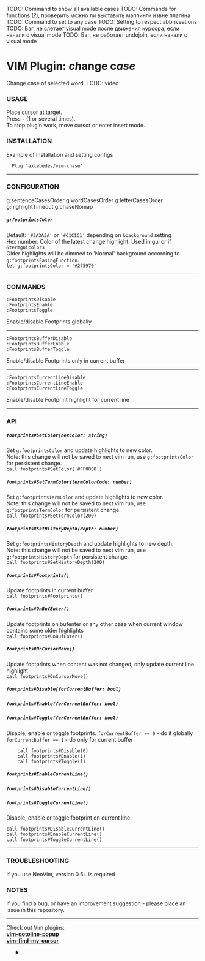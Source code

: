TODO: Command to show all available cases
TODO: Commands for functions (?), проверить можно ли выставить маппинги извне плагина
TODO: Command to set to any case
TODO: Setting to respect abbriveations
TODO: Баг, не слетает visual mode после движения курсора, если начали с visual mode
TODO: Баг, не работает undojoin, если начали с visual mode

# VIM Plugin: *ch*ange c*ase*
Change case of selected word.
TODO: video

### USAGE
Place cursor at target.  
Press `~` (1 or several times).  
To stop plugin work, move cursor or enter insert mode.

### INSTALLATION
Example of installation and setting configs
```
  Plug 'axlebedev/vim-chase'
```

---

### CONFIGURATION
g:sentenceCasesOrder
g:wordCasesOrder
g:letterCasesOrder
g:highlightTimeout
g:chaseNomap

##### `g:footprintsColor`
Default: `'#3A3A3A'` or `'#C1C1C1'` depending on `&background` setting  
Hex number. Color of the latest change highlight. Used in gui or if `&termguicolors`  
Older highlights will be dimmed to 'Normal' background according to `g:footprintsEasingFunction`.  
`let g:footprintsColor = '#275970'`

---

### COMMANDS

`:FootprintsDisable`  
`:FootprintsEnable`  
`:FootprintsToggle`  

  Enable/disable Footprints globally  

---

`:FootprintsBufferDisable`  
`:FootprintsBufferEnable`  
`:FootprintsBufferToggle`  

  Enable/disable Footprints only in current buffer

---

`:FootprintsCurrentLineDisable`  
`:FootprintsCurrentLineEnable`  
`:FootprintsCurrentLineToggle`  

  Enable/disable Footprint highlight for current line

---

### API

##### `footprints#SetColor(hexColor: string)`
Set `g:footprintsColor` and update highlights to new color.  
Note: this change will not be saved to next vim run, use `g:footprintsColor` for persistent change.  
`call footprints#SetColor('#FF0000')`  

##### `footprints#SetTermColor(termColorCode: number)`
Set `g:footprintsTermColor` and update highlights to new color.  
Note: this change will not be saved to next vim run, use `g:footprintsTermColor` for persistent change.  
`call footprints#SetTermColor(200)`  

##### `footprints#SetHistoryDepth(depth: number)`
Set `g:footprintsHistoryDepth` and update highlights to new depth.  
Note: this change will not be saved to next vim run, use `g:footprintsHistoryDepth` for persistent change.  
`call footprints#SetHistoryDepth(200)`  

##### `footprints#Footprints()`
Update footprints in current buffer  
`call footprints#Footprints()`  

##### `footprints#OnBufEnter()`
Update footprints on bufenter or any other case when current window contains some older highlights  
`call footprints#OnBufEnter()`  

##### `footprints#OnCursorMove()`
Update footprints when content was not changed, only update current line highlight  
`call footprints#OnCursorMove()`  

##### `footprints#Disable(forCurrentBuffer: bool)`
##### `footprints#Enable(forCurrentBuffer: bool)`
##### `footprints#Toggle(forCurrentBuffer: bool)`
Disable, enable or toggle footprints.
`forCurrentBuffer == 0` - do it globally  
`forCurrentBuffer == 1` - do only for current buffer  
```
    call footprints#Disable(0)
    call footprints#Enable(1)
    call footprints#Toggle(1)
```

##### `footprints#EnableCurrentLine()`
##### `footprints#DisableCurrentLine()`
##### `footprints#ToggleCurrentLine()`
Disable, enable or toggle footprint on current line.
```
call footprints#DisableCurrentLine()
call footprints#EnableCurrentLine()
call footprints#ToggleCurrentLine()
```

---

### TROUBLESHOOTING
If you use NeoVim, version 0.5+ is required

### NOTES
If you find a bug, or have an improvement suggestion -
please place an issue in this repository.

---

Check out Vim plugins:   
[**vim-gotoline-popup**](https://github.com/axlebedev/vim-gotoline-popup)  
[**vim-find-my-cursor**](https://github.com/axlebedev/vim-find-my-cursor)  

**<p>&nbsp;&nbsp;&nbsp;&nbsp;&nbsp;&nbsp;★</p>**
